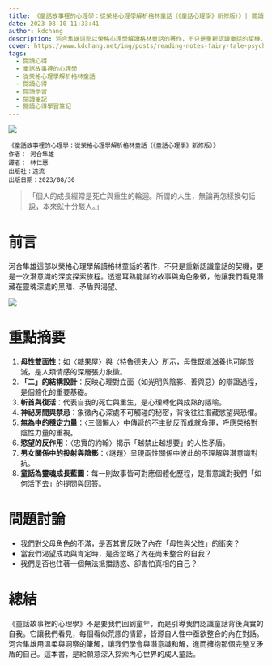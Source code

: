 ```yaml
---
title: 《童話故事裡的心理學：從榮格心理學解析格林童話（《童話心理學》新修版）》| 閱讀心得學習筆記
date: 2023-08-10 11:33:41
author: kdchang
description: 河合隼雄這部以榮格心理學解讀格林童話的著作，不只是重新認識童話的契機，更是一次潛意識的深度探索旅程。透過耳熟能詳的故事與角色象徵，他讓我們看見潛藏在靈魂深處的黑暗、矛盾與渴望。
cover: https://www.kdchang.net/img/posts/reading-notes-fairy-tale-psychology-1.jpg
tags:
  - 閱讀心得
  - 童話故事裡的心理學
  - 從榮格心理學解析格林童話
  - 閱讀心得
  - 閱讀學習
  - 閱讀筆記
  - 閱讀心得學習筆記
---
```


![](img/posts/reading-notes-fairy-tale-psychology-1.jpg)

```
《童話故事裡的心理學：從榮格心理學解析格林童話（《童話心理學》新修版）》
作者： 河合隼雄
譯者： 林仁惠
出版社：遠流
出版日期：2023/08/30
```

> 「個人的成長經常是死亡與重生的輪迴。所謂的人生，無論再怎樣換句話說，本來就十分駭人。」

# 前言

河合隼雄這部以榮格心理學解讀格林童話的著作，不只是重新認識童話的契機，更是一次潛意識的深度探索旅程。透過耳熟能詳的故事與角色象徵，他讓我們看見潛藏在靈魂深處的黑暗、矛盾與渴望。

![](img/posts/reading-notes-fairy-tale-psychology-2.jpg)

# 重點摘要

1. **母性雙面性**：如〈糖果屋〉與〈特魯德夫人〉所示，母性既能滋養也可能毀滅，是人類情感的深層張力象徵。
2. **「二」的結構設計**：反映心理對立面（如光明與陰影、善與惡）的辯證過程，是個體化的重要基礎。
3. **斬首與復活**：代表自我的死亡與重生，是心理轉化與成熟的隱喻。
4. **神祕房間與禁忌**：象徵內心深處不可觸碰的秘密，背後往往潛藏慾望與恐懼。
5. **無為中的穩定力量**：〈三個懶人〉中傳遞的不主動反而成就命運，呼應榮格對陰性力量的重視。
6. **慾望的反作用**：〈忠實的約翰〉揭示「越禁止越想要」的人性矛盾。
7. **男女關係中的投射與陰影**：〈謎題〉呈現兩性關係中彼此的不理解與潛意識對抗。
8. **童話為靈魂成長藍圖**：每一則故事皆可對應個體化歷程，是潛意識對我們「如何活下去」的提問與回答。

# 問題討論

- 我們對父母角色的不滿，是否其實反映了內在「母性與父性」的衝突？
- 當我們渴望成功與肯定時，是否忽略了內在尚未整合的自我？
- 我們是否也住著一個無法抵擋誘惑、卻害怕真相的自己？

# 總結

《童話故事裡的心理學》不是要我們回到童年，而是引導我們認識童話背後真實的自我。它讓我們看見，每個看似荒謬的情節，皆源自人性中亟欲整合的內在對話。河合隼雄用溫柔與洞察的筆觸，讓我們學會與潛意識和解，進而擁抱那個完整又矛盾的自己。這本書，是給願意深入探索內心世界的成人童話。
